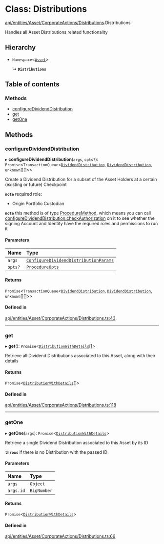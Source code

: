 # Class: Distributions

[api/entities/Asset/CorporateActions/Distributions](../wiki/api.entities.Asset.CorporateActions.Distributions).Distributions

Handles all Asset Distributions related functionality

## Hierarchy

- `Namespace`<[`Asset`](../wiki/api.entities.Asset.Asset)\>

  ↳ **`Distributions`**

## Table of contents

### Methods

- [configureDividendDistribution](../wiki/api.entities.Asset.CorporateActions.Distributions.Distributions#configuredividenddistribution)
- [get](../wiki/api.entities.Asset.CorporateActions.Distributions.Distributions#get)
- [getOne](../wiki/api.entities.Asset.CorporateActions.Distributions.Distributions#getone)

## Methods

### configureDividendDistribution

▸ **configureDividendDistribution**(`args`, `opts?`): `Promise`<`TransactionQueue`<[`DividendDistribution`](../wiki/api.entities.DividendDistribution.DividendDistribution), [`DividendDistribution`](../wiki/api.entities.DividendDistribution.DividendDistribution), `unknown`[][]\>\>

Create a Dividend Distribution for a subset of the Asset Holders at a certain (existing or future) Checkpoint

**`note`** required role:
  - Origin Portfolio Custodian

**`note`** this method is of type [ProcedureMethod](../wiki/types.ProcedureMethod), which means you can call [configureDividendDistribution.checkAuthorization](../wiki/types.ProcedureMethod#checkauthorization)
  on it to see whether the signing Account and Identity have the required roles and permissions to run it

#### Parameters

| Name | Type |
| :------ | :------ |
| `args` | [`ConfigureDividendDistributionParams`](../wiki/api.procedures.types.ConfigureDividendDistributionParams) |
| `opts?` | [`ProcedureOpts`](../wiki/types.ProcedureOpts) |

#### Returns

`Promise`<`TransactionQueue`<[`DividendDistribution`](../wiki/api.entities.DividendDistribution.DividendDistribution), [`DividendDistribution`](../wiki/api.entities.DividendDistribution.DividendDistribution), `unknown`[][]\>\>

#### Defined in

[api/entities/Asset/CorporateActions/Distributions.ts:43](https://github.com/PolymathNetwork/polymesh-sdk/blob/c6fe1be3/src/api/entities/Asset/CorporateActions/Distributions.ts#L43)

___

### get

▸ **get**(): `Promise`<[`DistributionWithDetails`](../wiki/types.DistributionWithDetails)[]\>

Retrieve all Dividend Distributions associated to this Asset, along with their details

#### Returns

`Promise`<[`DistributionWithDetails`](../wiki/types.DistributionWithDetails)[]\>

#### Defined in

[api/entities/Asset/CorporateActions/Distributions.ts:118](https://github.com/PolymathNetwork/polymesh-sdk/blob/c6fe1be3/src/api/entities/Asset/CorporateActions/Distributions.ts#L118)

___

### getOne

▸ **getOne**(`args`): `Promise`<[`DistributionWithDetails`](../wiki/types.DistributionWithDetails)\>

Retrieve a single Dividend Distribution associated to this Asset by its ID

**`throws`** if there is no Distribution with the passed ID

#### Parameters

| Name | Type |
| :------ | :------ |
| `args` | `Object` |
| `args.id` | `BigNumber` |

#### Returns

`Promise`<[`DistributionWithDetails`](../wiki/types.DistributionWithDetails)\>

#### Defined in

[api/entities/Asset/CorporateActions/Distributions.ts:66](https://github.com/PolymathNetwork/polymesh-sdk/blob/c6fe1be3/src/api/entities/Asset/CorporateActions/Distributions.ts#L66)
